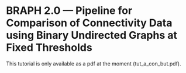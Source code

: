 # BRAPH 2.0 — Pipeline for Comparison of Connectivity Data using Binary Undirected Graphs at Fixed Thresholds

This tutorial is only available as a pdf at the moment (tut_a_con_but.pdf).
